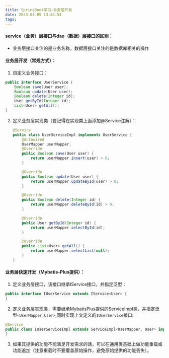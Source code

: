 ```yaml
---
title: SpringBoot学习-业务层开发
date: 2023-04-09 13:44:54
tags:
---
```


#### service（业务）层接口与dao（数据）层接口的区别：

* 业务层接口关注的是业务名称，数据层接口关注的是数据库相关的操作

#### 业务层开发（常规方式）：

1. 自定义业务接口：

```java
public interface UserService {
    Boolean save(User user);
    Boolean update(User user);
    Boolean delete(Integer id);
    User getById(Integer id);
    List<User> getAll();
}
```

2. 定义业务层实现类（要记得在实现类上面添加@Service注解）：

   ```java
   @Service
   public class UserServiceImpl implements UserService {
       @Autowired
       UserMapper userMapper;
       @Override
       public Boolean save(User user) {
           return userMapper.insert(user) > 0;
       }
   
       @Override
       public Boolean update(User user) {
           return userMapper.updateById(user) > 0;
       }
   
       @Override
       public Boolean delete(Integer id) {
           return userMapper.deleteById(id) > 0;
       }
   
       @Override
       public User getById(Integer id) {
           return userMapper.selectById(id);
       }
   
       @Override
       public List<User> getAll() {
           return userMapper.selectList(null);
       }
   }
   ```

#### 业务层快速开发（Mybatis-Plus提供）：

1. 定义业务层接口，该接口继承IService接口，并指定泛型：

```java
public interface IUserService extends IService<User> {
}
```

2. 定义业务层实现类，需要继承MybatisPlus提供的ServiceImpl类，并指定泛型`<UserMapper,User>`,同时实现上文定义的`IUserService`接口:

```java
@Service
public class IUserServiceImpl extends ServiceImpl<UserMapper, User> implements IUserService {
}
```

3. 如果其提供的功能不能满足开发需求的话，可以在通用类基础上做功能重载或功能追加（注意重载时不要覆盖原始操作，避免原始提供的功能丢失）。



